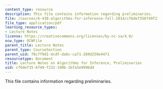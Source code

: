 ```yaml
---
content_type: resource
description: This file contains information regarding preliminaries.
file: /courses/6-438-algorithms-for-inference-fall-2014/cf6def356f49f232190b1bfa5e9996dd_MIT6_438F14_Preliminaries.pdf
file_type: application/pdf
learning_resource_types:
- Lecture Notes
license: https://creativecommons.org/licenses/by-nc-sa/4.0/
ocw_type: OCWFile
parent_title: Lecture Notes
parent_type: CourseSection
parent_uid: 78c7f9d1-dcdf-dabc-ca71-269d259e4471
resourcetype: Document
title: Lecture Notes on Algorithms for Inference, Preliminaries
uid: cf6def35-6f49-f232-190b-1bfa5e9996dd
---
```

This file contains information regarding preliminaries.